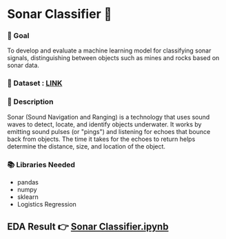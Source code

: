 # **Sonar Classifier** 📡

### 🎯 Goal
To develop and evaluate a machine learning model for classifying sonar signals, distinguishing between objects such as mines and rocks based on sonar data.

### 🧵 Dataset :  [LINK](https://github.com/Archi20876/machine-learning-repos/blob/main/Classification%20Models/SONAR%20Classifier/sonar_data1.csv)

### 🧾 Description
Sonar (Sound Navigation and Ranging) is a technology that uses sound waves to detect, locate, and identify objects underwater. It works by emitting sound pulses (or "pings") and listening for echoes that bounce back from objects. The time it takes for the echoes to return helps determine the distance, size, and location of the object.

### 📚 Libraries Needed
- pandas
- numpy
- sklearn
- Logistics Regression

## EDA Result 👉 [  Sonar Classifier.ipynb](https://github.com/Archi20876/machine-learning-repos/blob/main/Classification%20Models/SONAR%20Classifier/Sonar_Classifier%20.ipynb)
